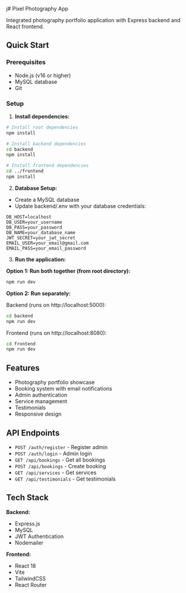 j# Pixel Photography App

Integrated photography portfolio application with Express backend and React frontend.

## Quick Start

### Prerequisites
- Node.js (v16 or higher)
- MySQL database
- Git

### Setup

1. **Install dependencies:**
```bash
# Install root dependencies
npm install

# Install backend dependencies
cd backend
npm install

# Install frontend dependencies
cd ../frontend
npm install
```

2. **Database Setup:**
- Create a MySQL database
- Update backend/.env with your database credentials:
```
DB_HOST=localhost
DB_USER=your_username
DB_PASS=your_password
DB_NAME=your_database_name
JWT_SECRET=your_jwt_secret
EMAIL_USER=your_email@gmail.com
EMAIL_PASS=your_email_password
```

3. **Run the application:**

**Option 1: Run both together (from root directory):**
```bash
npm run dev
```

**Option 2: Run separately:**

Backend (runs on http://localhost:5000):
```bash
cd backend
npm run dev
```

Frontend (runs on http://localhost:8080):
```bash
cd frontend
npm run dev
```

## Features

- Photography portfolio showcase
- Booking system with email notifications
- Admin authentication
- Service management
- Testimonials
- Responsive design

## API Endpoints

- `POST /auth/register` - Register admin
- `POST /auth/login` - Admin login
- `GET /api/bookings` - Get all bookings
- `POST /api/bookings` - Create booking
- `GET /api/services` - Get services
- `GET /api/testimonials` - Get testimonials

## Tech Stack

**Backend:**
- Express.js
- MySQL
- JWT Authentication
- Nodemailer

**Frontend:**
- React 18
- Vite
- TailwindCSS
- React Router